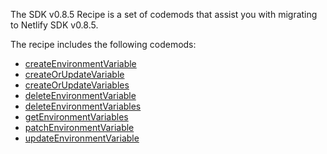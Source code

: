 The SDK v0.8.5 Recipe is a set of codemods that assist you with migrating to Netlify SDK v0.8.5.

The recipe includes the following codemods:

- [createEnvironmentVariable](https://github.com/codemod-com/codemod-registry/tree/main/codemods/netlify-sdk/0.8.5/createEnvironmentVariable)
- [createOrUpdateVariable](https://github.com/codemod-com/codemod-registry/tree/main/codemods/netlify-sdk/0.8.5/createOrUpdateVariable)
- [createOrUpdateVariables](https://github.com/codemod-com/codemod-registry/tree/main/codemods/netlify-sdk/0.8.5/createOrUpdateVariables)
- [deleteEnvironmentVariable](https://github.com/codemod-com/codemod-registry/tree/main/codemods/netlify-sdk/0.8.5/deleteEnvironmentVariable)
- [deleteEnvironmentVariables](https://github.com/codemod-com/codemod-registry/tree/main/codemods/netlify-sdk/0.8.5/deleteEnvironmentVariables)
- [getEnvironmentVariables](https://github.com/codemod-com/codemod-registry/tree/main/codemods/netlify-sdk/0.8.5/getEnvironmentVariables)
- [patchEnvironmentVariable](https://github.com/codemod-com/codemod-registry/tree/main/codemods/netlify-sdk/0.8.5/patchEnvironmentVariable)
- [updateEnvironmentVariable](https://github.com/codemod-com/codemod-registry/tree/main/codemods/netlify-sdk/0.8.5/updateEnvironmentVariable)
